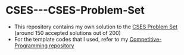 # CSES---CSES-Problem-Set
- This repository contains my own solution to the [CSES Problem Set](https://cses.fi/problemset/) (around 150 accepted solutions out of 200)
- For the template codes that I used, refer to my [Competitive-Programming repository](https://github.com/ncduy0303/Competitive-Programming)
